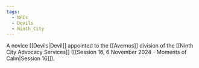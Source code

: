 ```yaml
---
tags:
  - NPCs
  - Devils
  - Ninth_City
---
```

A novice [[Devils|Devil]] appointed to the [[Avernus]] division of the [[Ninth City Advocacy Services]] ([[Session 16, 6 November 2024 - Moments of Calm|Session 16]]).